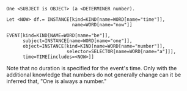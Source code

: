 ```
One <SUBJECT is OBJECT> (a <DETERMINER number).

Let <NOW> df.= INSTANCE[kind=KIND[name=WORD[name="time"]],
                        name=WORD[name="now"]]

EVENT[kind=KIND[NAME=WORD[name="be"]],
      subject=INSTANCE[name=WORD[name="one"]],
      object=INSTANCE[kind=KIND[name=WORD[name="number"]],
                      selector=SELECTOR[name=WORD[name="a"]]],
      time=TIME[includes=<NOW>]]
```

Note that no duration is specified for the event's time. Only with the
additional knowledge that numbers do not generally change can it be
inferred that, "One is always a number."
